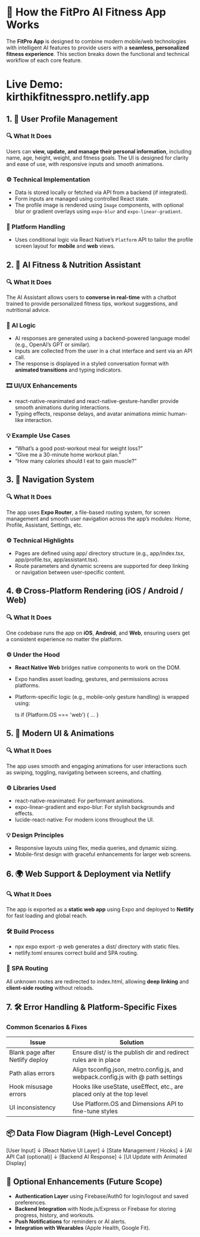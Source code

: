 
# 🧠 How the FitPro AI Fitness App Works

The **FitPro App** is designed to combine modern mobile/web technologies with intelligent AI features to provide users with a **seamless, personalized fitness experience**. This section breaks down the functional and technical workflow of each core feature.

# Live Demo: kirthikfitnesspro.netlify.app

## 1. 👤 **User Profile Management**

### 🔍 What It Does

Users can **view, update, and manage their personal information**, including name, age, height, weight, and fitness goals. The UI is designed for clarity and ease of use, with responsive inputs and smooth animations.

### ⚙️ Technical Implementation

* Data is stored locally or fetched via API from a backend (if integrated).
* Form inputs are managed using controlled React state.
* The profile image is rendered using `Image` components, with optional blur or gradient overlays using `expo-blur` and `expo-linear-gradient`.

### 🔐 Platform Handling

* Uses conditional logic via React Native’s `Platform` API to tailor the profile screen layout for **mobile** and **web** views.


## 2. 🤖 **AI Fitness & Nutrition Assistant**

### 🔍 What It Does

The AI Assistant allows users to **converse in real-time** with a chatbot trained to provide personalized fitness tips, workout suggestions, and nutritional advice.

### 🤖 AI Logic

* AI responses are generated using a backend-powered language model (e.g., OpenAI’s GPT or similar).
* Inputs are collected from the user in a chat interface and sent via an API call.
* The response is displayed in a styled conversation format with **animated transitions** and typing indicators.

### 🎞️ UI/UX Enhancements

* react-native-reanimated and react-native-gesture-handler provide smooth animations during interactions.
* Typing effects, response delays, and avatar animations mimic human-like interaction.

### 💡 Example Use Cases

* “What’s a good post-workout meal for weight loss?”
* “Give me a 30-minute home workout plan.”
* “How many calories should I eat to gain muscle?”


## 3. 🧭 **Navigation System**

### 🔍 What It Does

The app uses **Expo Router**, a file-based routing system, for screen management and smooth user navigation across the app’s modules: Home, Profile, Assistant, Settings, etc.

### ⚙️ Technical Highlights

* Pages are defined using app/ directory structure (e.g., app/index.tsx, app/profile.tsx, app/assistant.tsx).
* Route parameters and dynamic screens are supported for deep linking or navigation between user-specific content.


## 4. 🌐 **Cross-Platform Rendering (iOS / Android / Web)**

### 🔍 What It Does

One codebase runs the app on **iOS**, **Android**, and **Web**, ensuring users get a consistent experience no matter the platform.

### ⚙️ Under the Hood

* **React Native Web** bridges native components to work on the DOM.
* Expo handles asset loading, gestures, and permissions across platforms.
* Platform-specific logic (e.g., mobile-only gesture handling) is wrapped using:

  ts
  if (Platform.OS === 'web') { ... }

## 5. 🎨 **Modern UI & Animations**

### 🔍 What It Does

The app uses smooth and engaging animations for user interactions such as swiping, toggling, navigating between screens, and chatting.

### ⚙️ Libraries Used

* react-native-reanimated: For performant animations.
* expo-linear-gradient and expo-blur: For stylish backgrounds and effects.
* lucide-react-native: For modern icons throughout the UI.

### 💡 Design Principles

* Responsive layouts using flex, media queries, and dynamic sizing.
* Mobile-first design with graceful enhancements for larger web screens.

## 6. 🌍 **Web Support & Deployment via Netlify**

### 🔍 What It Does

The app is exported as a **static web app** using Expo and deployed to **Netlify** for fast loading and global reach.

### 🛠 Build Process

* npx expo export -p web generates a dist/ directory with static files.
* netlify.toml ensures correct build and SPA routing.

### 🔁 SPA Routing

All unknown routes are redirected to index.html, allowing **deep linking** and **client-side routing** without reloads.

## 7. 🛠 Error Handling & Platform-Specific Fixes

### Common Scenarios & Fixes

| Issue                           | Solution                                                                                 |
| ------------------------------- | ---------------------------------------------------------------------------------------- |
| Blank page after Netlify deploy | Ensure dist/ is the publish dir and redirect rules are in place                          |
| Path alias errors               | Align tsconfig.json, metro.config.js, and webpack.config.js with @ path settings         |
| Hook misusage errors            | Hooks like useState, useEffect, etc., are placed only at the top level                   |
| UI inconsistency                | Use Platform.OS and Dimensions API to fine-tune styles                                   |


## 📦 Data Flow Diagram (High-Level Concept)

[User Input]
     ↓
[React Native UI Layer]
     ↓
[State Management / Hooks]
     ↓
[AI API Call (optional)]
     ↓
[Backend AI Response]
     ↓
[UI Update with Animated Display]


## 🔐 Optional Enhancements (Future Scope)

* **Authentication Layer** using Firebase/Auth0 for login/logout and saved preferences.
* **Backend Integration** with Node.js/Express or Firebase for storing progress, history, and workouts.
* **Push Notifications** for reminders or AI alerts.
* **Integration with Wearables** (Apple Health, Google Fit).

